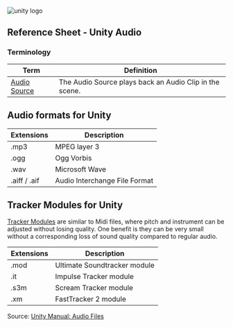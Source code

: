 

![unity logo](https://raw.githubusercontent.com/omundy/dig250-game-development/master/reference-sheets/images/unity-logo-293w.png)

## Reference Sheet - Unity Audio 


### Terminology

Term | Definition
--- | ---
[Audio Source](https://docs.unity3d.com/Manual/class-AudioSource.html) | The Audio Source plays back an Audio Clip in the scene.





## Audio formats for Unity

Extensions | Description
--- |  ---
.mp3 | MPEG layer 3
.ogg | Ogg Vorbis	
.wav | Microsoft Wave	
.aiff / .aif | Audio Interchange File Format

## Tracker Modules for Unity

[Tracker Modules](https://docs.unity3d.com/Manual/TrackerModules.html) are similar to Midi files, where pitch and instrument can be adjusted without losing quality. One benefit is they can be very small without a corresponding loss of sound quality compared to regular audio.

Extensions | Description
--- |  ---
.mod | Ultimate Soundtracker module	
.it | Impulse Tracker module	
.s3m | Scream Tracker module	
.xm | FastTracker 2 module	

Source: [Unity Manual: Audio Files](https://docs.unity3d.com/Manual/AudioFiles.html)

